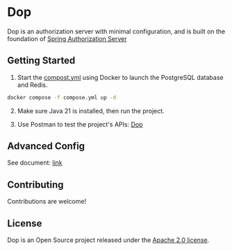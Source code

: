 # Dop

Dop is an authorization server with minimal configuration, and is built on the foundation of [Spring Authorization Server](https://github.com/spring-projects/spring-authorization-server)

## Getting Started

1. Start the [compost.yml](https://github.com/vanlinh619/Dop/blob/main/Dop/compose.yml) using Docker to launch the PostgreSQL database and Redis.

```bash
docker compose -f compose.yml up -d
```

2. Make sure Java 21 is installed, then run the project.

3. Use Postman to test the project's APIs: [Dop](https://www.postman.com/planetary-desert-10407/dop/collection/e0rpwvt/dop)

## Advanced Config
See document: [link](https://github.com/vanlinh619/Dop/blob/add-document/Dop/doc/CONFIG.md)

## Contributing
Contributions are welcome!

## License
Dop is an Open Source project released under the [Apache 2.0 license](https://www.apache.org/licenses/LICENSE-2.0.html).
